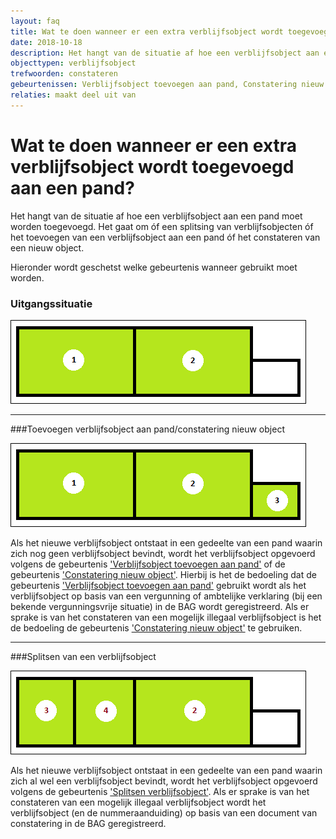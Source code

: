 ```yaml
---
layout: faq
title: Wat te doen wanneer er een extra verblijfsobject wordt toegevoegd aan een pand?
date: 2018-10-18
description: Het hangt van de situatie af hoe een verblijfsobject aan een pand moet worden toegevoegd. Dit artikel licht met voorbeelden toe wanneer er sprake is van een splitsing van verblijfsobjecten, het toevoegen van een verblijfsobject aan een pand of het constateren van een nieuw object.
objecttypen: verblijfsobject
trefwoorden: constateren
gebeurtenissen: Verblijfsobject toevoegen aan pand, Constatering nieuw object, Splitsen verblijfsobject
relaties: maakt deel uit van
---
```

# Wat te doen wanneer er een extra verblijfsobject wordt toegevoegd aan een pand?

Het hangt van de situatie af hoe een verblijfsobject aan een pand moet worden toegevoegd. Het gaat om óf een splitsing van verblijfsobjecten óf het toevoegen van een verblijfsobject aan een pand óf het constateren van een nieuw object.

Hieronder wordt geschetst welke gebeurtenis wanneer gebruikt moet worden.

### Uitgangssituatie

![voorbeeld 1](afbeeldingen/toevoegen-vbo-uitgangssituatie.png "Uitgangssituatie voorbeeld")

---

###Toevoegen verblijfsobject aan pand/constatering nieuw object

![voorbeeld 2](afbeeldingen/toevoegen-vbo-constatering-nieuw-object.png "Uitgangssituatie voorbeeld")

Als het nieuwe verblijfsobject ontstaat in een gedeelte van een pand waarin zich nog geen verblijfsobject bevindt, wordt het verblijfsobject opgevoerd volgens de gebeurtenis ['Verblijfsobject toevoegen aan pand']({{-site.baseurl-}}/gebeurtenissen/verblijfsobject-toevoegen-aan-pand) of de gebeurtenis ['Constatering nieuw object']({{-site.baseurl-}}/gebeurtenissen/constatering-nieuw-object). Hierbij is het de bedoeling dat de gebeurtenis ['Verblijfsobject toevoegen aan pand']({{-site.baseurl-}}/gebeurtenissen/verblijfsobject-toevoegen-aan-pand) gebruikt wordt als het verblijfsobject op basis van een vergunning of ambtelijke verklaring (bij een bekende vergunningsvrije situatie) in de BAG wordt geregistreerd. Als er sprake is van het constateren van een mogelijk illegaal verblijfsobject is het de bedoeling de gebeurtenis ['Constatering nieuw object']({{-site.baseurl-}}/gebeurtenissen/constatering-nieuw-object) te gebruiken.

---

###Splitsen van een verblijfsobject

![voorbeeld 3](afbeeldingen/toevoegen-vbo-splitsen-van-vbo.png "Splitsen van een verblijfsobject")

Als het nieuwe verblijfsobject ontstaat in een gedeelte van een pand waarin zich al wel een verblijfsobject bevindt, wordt het verblijfsobject opgevoerd volgens de gebeurtenis ['Splitsen verblijfsobject']({{-site.baseurl-}}/gebeurtenissen/splitsen-verblijfsobject). Als er sprake is van het constateren van een mogelijk illegaal verblijfsobject wordt het verblijfsobject (en de nummeraanduiding) op basis van een document van constatering in de BAG geregistreerd.
